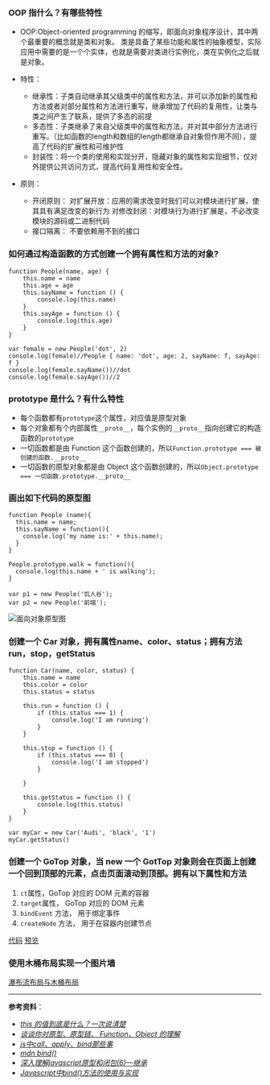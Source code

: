### OOP 指什么？有哪些特性
- OOP:Object-oriented programming 的缩写，即面向对象程序设计，其中两个最重要的概念就是类和对象。
类是具备了某些功能和属性的抽象模型，实际应用中需要的是一个个实体，也就是需要对类进行实例化，类在实例化之后就是对象。

- 特性：
    - 继承性：子类自动继承其父级类中的属性和方法，并可以添加新的属性和方法或者对部分属性和方法进行重写，继承增加了代码的复用性，让类与类之间产生了联系，提供了多态的前提
    - 多态性：子类继承了来自父级类中的属性和方法，并对其中部分方法进行重写。（比如函数的length和数组的length都继承自对象但作用不同），提高了代码的扩展性和可维护性
    - 封装性：将一个类的使用和实现分开，隐藏对象的属性和实现细节，仅对外提供公共访问方式，提高代码复用性和安全性。

- 原则：
    - 开闭原则：
对扩展开放：应用的需求改变时我们可以对模块进行扩展，使其具有满足改变的新行为
对修改封闭：对模块行为进行扩展是，不必改变模块的源码或二进制代码
    - 接口隔离：
不要依赖用不到的接口

### 如何通过构造函数的方式创建一个拥有属性和方法的对象? 
```
function People(name, age) {
    this.name = name
    this.age = age
    this.sayName = function () {
        console.log(this.name)
    }
    this.sayAge = function () {
        console.log(this.age)
    }
}

var female = new People('dot', 2)
console.log(female)//People { name: 'dot', age: 2, sayName: f, sayAge: f }
console.log(female.sayName())//dot
console.log(female.sayAge())//2
```

### prototype 是什么？有什么特性 
- 每个函数都有`prototype`这个属性，对应值是原型对象
- 每个对象都有个内部属性`__proto__`，每个实例的`__proto__`指向创建它的构造函数的`prototype`
- 一切函数都是由 Function 这个函数创建的，所以`Function.prototype === 被创建的函数.__proto__`
- 一切函数的原型对象都是由 Object 这个函数创建的，所以`Object.prototype === 一切函数.prototype.__proto__`


### 画出如下代码的原型图
```
function People (name){
  this.name = name;
  this.sayName = function(){
    console.log('my name is:' + this.name);
  }
}

People.prototype.walk = function(){
  console.log(this.name + ' is walking');  
}

var p1 = new People('饥人谷');
var p2 = new People('前端');
```

![面向对象原型图](http://upload-images.jianshu.io/upload_images/6851923-0ee36ac8998c1287.png?imageMogr2/auto-orient/strip%7CimageView2/2/w/1240)


### 创建一个 Car 对象，拥有属性name、color、status；拥有方法run，stop，getStatus 
```
function Car(name, color, status) {
    this.name = name
    this.color = color
    this.status = status

    this.run = function () {
        if (this.status === 1) {
            console.log('I am running')
        }
    }

    this.stop = function () {
        if (this.status === 0) {
            console.log('I am stopped')
        }

    }

    this.getStatus = function () {
        console.log(this.status)
    }
}

var myCar = new Car('Audi', 'black', '1')
myCar.getStatus()
```

### 创建一个 GoTop 对象，当 new 一个 GotTop 对象则会在页面上创建一个回到顶部的元素，点击页面滚动到顶部。拥有以下属性和方法

1.  `ct`属性，GoTop 对应的 DOM 元素的容器
2.  `target`属性， GoTop 对应的 DOM 元素
3.  `bindEvent` 方法， 用于绑定事件
4.  `createNode` 方法， 用于在容器内创建节点

[代码](https://github.com/dolbydot/task/blob/master/senior1/goTop.html)
[预览](https://dolbydot.github.io/task/senior1/goTop.html)

### 使用木桶布局实现一个图片墙
[瀑布流布局与木桶布局]()

-----
 **参考资料**：
- [*this 的值到底是什么？一次说清楚*](https://zhuanlan.zhihu.com/p/23804247)
- [*谈谈你对原型、原型链、 Function、Object 的理解*](https://zhuanlan.zhihu.com/p/22473059)
- [*js中call、apply、bind那些事*](https://qianlongo.github.io/2016/04/26/js%E4%B8%ADcall%E3%80%81apply%E3%80%81bind%E9%82%A3%E4%BA%9B%E4%BA%8B/#more)
- [*mdn bind()*](https://developer.mozilla.org/zh-CN/docs/Web/JavaScript/Reference/Global_Objects/Function/bind)
- [*深入理解javascript原型和闭包(6)—继承*](http://www.cnblogs.com/wangfupeng1988/p/3979985.html)
- [*Javascript中bind()方法的使用与实现*](https://segmentfault.com/a/1190000002662251)